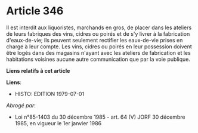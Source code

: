 # Article 346

Il est interdit aux liquoristes, marchands en gros, de placer dans les ateliers de leurs fabriques des vins, cidres ou poirés
et de s'y livrer à la fabrication d'eaux-de-vie; ils peuvent seulement rectifier les eaux-de-vie prises en charge à leur
compte. Les vins, cidres ou poirés en leur possession doivent être logés dans des magasins n'ayant avec les ateliers de
fabrication et les habitations voisines aucune autre communication que par la voie publique.

**Liens relatifs à cet article**

**Liens**:

  - HISTO: EDITION 1979-07-01

_Abrogé par_:

  - Loi n°85-1403 du 30 décembre 1985 - art. 64 (V) JORF 30 décembre 1985, en vigueur le 1er janvier 1986
